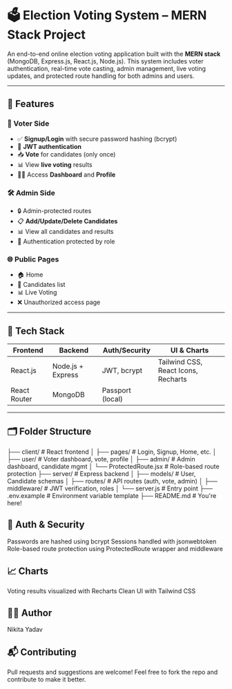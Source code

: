 # 🗳️ Election Voting System – MERN Stack Project

An end-to-end online election voting application built with the **MERN stack** (MongoDB, Express.js, React.js, Node.js). This system includes voter authentication, real-time vote casting, admin management, live voting updates, and protected route handling for both admins and users.

---

## 🚀 Features

### 👤 Voter Side
- ✅ **Signup/Login** with secure password hashing (bcrypt)
- 🔐 **JWT authentication**
- 📥 **Vote** for candidates (only once)
- 📊 View **live voting** results
- 🧑‍💼 Access **Dashboard** and **Profile**

### 🛠️ Admin Side
- 🔒 Admin-protected routes
- 📋 **Add/Update/Delete Candidates**
- 📊 View all candidates and results
- 🔐 Authentication protected by role

### 🌐 Public Pages
- 🏠 Home
- 👥 Candidates list
- 📊 Live Voting
- ❌ Unauthorized access page

---

## 🧠 Tech Stack

| Frontend     | Backend        | Auth/Security      | UI & Charts |
|--------------|----------------|--------------------|-------------|
| React.js     | Node.js + Express | JWT, bcrypt        | Tailwind CSS, React Icons, Recharts |
| React Router | MongoDB        | Passport (local)   |             |

---

## 🗂️ Folder Structure


├── client/ # React frontend
│ ├── pages/ # Login, Signup, Home, etc.
│ ├── user/ # Voter dashboard, vote, profile
│ ├── admin/ # Admin dashboard, candidate mgmt
│ └── ProtectedRoute.jsx # Role-based route protection
├── server/ # Express backend
│ ├── models/ # User, Candidate schemas
│ ├── routes/ # API routes (auth, vote, admin)
│ ├── middleware/ # JWT verification, roles
│ └── server.js # Entry point
├── .env.example # Environment variable template
├── README.md # You're here!


##  🔐 Auth & Security
Passwords are hashed using bcrypt
Sessions handled with jsonwebtoken
Role-based route protection using ProtectedRoute wrapper and middleware

## 📈 Charts
Voting results visualized with Recharts
Clean UI with Tailwind CSS

## 👩‍💻 Author
Nikita Yadav

## 📬 Contributing
Pull requests and suggestions are welcome! Feel free to fork the repo and contribute to make it better.


